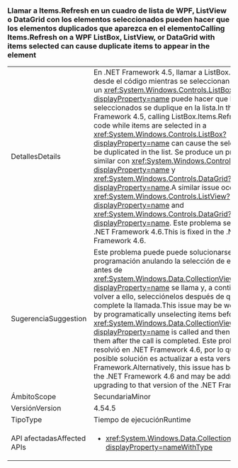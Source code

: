 ### <a name="calling-itemsrefresh-on-a-wpf-listbox-listview-or-datagrid-with-items-selected-can-cause-duplicate-items-to-appear-in-the-element"></a><span data-ttu-id="7ad9e-101">Llamar a Items.Refresh en un cuadro de lista de WPF, ListView o DataGrid con los elementos seleccionados pueden hacer que los elementos duplicados que aparezca en el elemento</span><span class="sxs-lookup"><span data-stu-id="7ad9e-101">Calling Items.Refresh on a WPF ListBox, ListView, or DataGrid with items selected can cause duplicate items to appear in the element</span></span>

|   |   |
|---|---|
|<span data-ttu-id="7ad9e-102">Detalles</span><span class="sxs-lookup"><span data-stu-id="7ad9e-102">Details</span></span>|<span data-ttu-id="7ad9e-103">En .NET Framework 4.5, llamar a ListBox.Items.Refresh desde el código mientras se seleccionan elementos en un <xref:System.Windows.Controls.ListBox?displayProperty=name> puede hacer que los elementos seleccionados se duplique en la lista.</span><span class="sxs-lookup"><span data-stu-id="7ad9e-103">In the .NET Framework 4.5, calling ListBox.Items.Refresh from code while items are selected in a <xref:System.Windows.Controls.ListBox?displayProperty=name> can cause the selected items to be duplicated in the list.</span></span> <span data-ttu-id="7ad9e-104">Se produce un problema similar con <xref:System.Windows.Controls.ListView?displayProperty=name> y <xref:System.Windows.Controls.DataGrid?displayProperty=name>.</span><span class="sxs-lookup"><span data-stu-id="7ad9e-104">A similar issue occurs with <xref:System.Windows.Controls.ListView?displayProperty=name> and <xref:System.Windows.Controls.DataGrid?displayProperty=name>.</span></span> <span data-ttu-id="7ad9e-105">Este problema se corrigió en .NET Framework 4.6.</span><span class="sxs-lookup"><span data-stu-id="7ad9e-105">This is fixed in the .NET Framework 4.6.</span></span>|
|<span data-ttu-id="7ad9e-106">Sugerencia</span><span class="sxs-lookup"><span data-stu-id="7ad9e-106">Suggestion</span></span>|<span data-ttu-id="7ad9e-107">Este problema puede puede solucionarse mediante programación anulando la selección de elementos antes de <xref:System.Windows.Data.CollectionView.Refresh?displayProperty=name> se llama y, a continuación, volver a ello, selecciónelos después de que se complete la llamada.</span><span class="sxs-lookup"><span data-stu-id="7ad9e-107">This issue may be worked around by programatically unselecting items before <xref:System.Windows.Data.CollectionView.Refresh?displayProperty=name> is called and then re-selecting them after the call is completed.</span></span> <span data-ttu-id="7ad9e-108">Este problema se resolvió en .NET Framework 4.6, por lo que otra posible solución es actualizar a esta versión de .NET Framework.</span><span class="sxs-lookup"><span data-stu-id="7ad9e-108">Alternatively, this issue has been fixed in the .NET Framework 4.6 and may be addressed by upgrading to that version of the .NET Framework.</span></span>|
|<span data-ttu-id="7ad9e-109">Ámbito</span><span class="sxs-lookup"><span data-stu-id="7ad9e-109">Scope</span></span>|<span data-ttu-id="7ad9e-110">Secundaria</span><span class="sxs-lookup"><span data-stu-id="7ad9e-110">Minor</span></span>|
|<span data-ttu-id="7ad9e-111">Versión</span><span class="sxs-lookup"><span data-stu-id="7ad9e-111">Version</span></span>|<span data-ttu-id="7ad9e-112">4.5</span><span class="sxs-lookup"><span data-stu-id="7ad9e-112">4.5</span></span>|
|<span data-ttu-id="7ad9e-113">Tipo</span><span class="sxs-lookup"><span data-stu-id="7ad9e-113">Type</span></span>|<span data-ttu-id="7ad9e-114">Tiempo de ejecución</span><span class="sxs-lookup"><span data-stu-id="7ad9e-114">Runtime</span></span>|
|<span data-ttu-id="7ad9e-115">API afectadas</span><span class="sxs-lookup"><span data-stu-id="7ad9e-115">Affected APIs</span></span>|<ul><li><xref:System.Windows.Data.CollectionView.Refresh?displayProperty=nameWithType></li></ul>|

